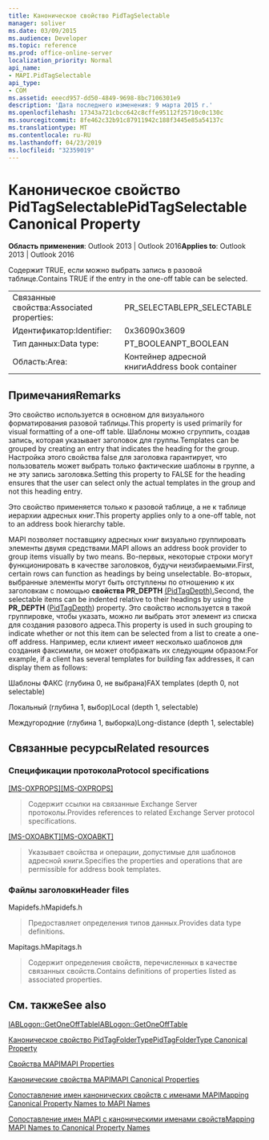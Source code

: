 ```yaml
---
title: Каноническое свойство PidTagSelectable
manager: soliver
ms.date: 03/09/2015
ms.audience: Developer
ms.topic: reference
ms.prod: office-online-server
localization_priority: Normal
api_name:
- MAPI.PidTagSelectable
api_type:
- COM
ms.assetid: eeecd957-dd50-4849-9698-8bc7106301e9
description: 'Дата последнего изменения: 9 марта 2015 г.'
ms.openlocfilehash: 17343a721cbcc642c8cffe95112f25710c0c130c
ms.sourcegitcommit: 8fe462c32b91c87911942c188f3445e85a54137c
ms.translationtype: MT
ms.contentlocale: ru-RU
ms.lasthandoff: 04/23/2019
ms.locfileid: "32359019"
---
```

# <a name="pidtagselectable-canonical-property"></a><span data-ttu-id="3d0fb-103">Каноническое свойство PidTagSelectable</span><span class="sxs-lookup"><span data-stu-id="3d0fb-103">PidTagSelectable Canonical Property</span></span>

  
  
<span data-ttu-id="3d0fb-104">**Область применения**: Outlook 2013 | Outlook 2016</span><span class="sxs-lookup"><span data-stu-id="3d0fb-104">**Applies to**: Outlook 2013 | Outlook 2016</span></span> 
  
<span data-ttu-id="3d0fb-105">Содержит TRUE, если можно выбрать запись в разовой таблице.</span><span class="sxs-lookup"><span data-stu-id="3d0fb-105">Contains TRUE if the entry in the one-off table can be selected.</span></span> 
  
|||
|:-----|:-----|
|<span data-ttu-id="3d0fb-106">Связанные свойства:</span><span class="sxs-lookup"><span data-stu-id="3d0fb-106">Associated properties:</span></span>  <br/> |<span data-ttu-id="3d0fb-107">PR_SELECTABLE</span><span class="sxs-lookup"><span data-stu-id="3d0fb-107">PR_SELECTABLE</span></span>  <br/> |
|<span data-ttu-id="3d0fb-108">Идентификатор:</span><span class="sxs-lookup"><span data-stu-id="3d0fb-108">Identifier:</span></span>  <br/> |<span data-ttu-id="3d0fb-109">0x3609</span><span class="sxs-lookup"><span data-stu-id="3d0fb-109">0x3609</span></span>  <br/> |
|<span data-ttu-id="3d0fb-110">Тип данных:</span><span class="sxs-lookup"><span data-stu-id="3d0fb-110">Data type:</span></span>  <br/> |<span data-ttu-id="3d0fb-111">PT_BOOLEAN</span><span class="sxs-lookup"><span data-stu-id="3d0fb-111">PT_BOOLEAN</span></span>  <br/> |
|<span data-ttu-id="3d0fb-112">Область:</span><span class="sxs-lookup"><span data-stu-id="3d0fb-112">Area:</span></span>  <br/> |<span data-ttu-id="3d0fb-113">Контейнер адресной книги</span><span class="sxs-lookup"><span data-stu-id="3d0fb-113">Address book container</span></span>  <br/> |
   
## <a name="remarks"></a><span data-ttu-id="3d0fb-114">Примечания</span><span class="sxs-lookup"><span data-stu-id="3d0fb-114">Remarks</span></span>

<span data-ttu-id="3d0fb-115">Это свойство используется в основном для визуального форматирования разовой таблицы.</span><span class="sxs-lookup"><span data-stu-id="3d0fb-115">This property is used primarily for visual formatting of a one-off table.</span></span> <span data-ttu-id="3d0fb-116">Шаблоны можно сгруппить, создав запись, которая указывает заголовок для группы.</span><span class="sxs-lookup"><span data-stu-id="3d0fb-116">Templates can be grouped by creating an entry that indicates the heading for the group.</span></span> <span data-ttu-id="3d0fb-117">Настройка этого свойства false для заголовка гарантирует, что пользователь может выбрать только фактические шаблоны в группе, а не эту запись заголовка.</span><span class="sxs-lookup"><span data-stu-id="3d0fb-117">Setting this property to FALSE for the heading ensures that the user can select only the actual templates in the group and not this heading entry.</span></span> 
  
<span data-ttu-id="3d0fb-118">Это свойство применяется только к разовой таблице, а не к таблице иерархии адресных книг.</span><span class="sxs-lookup"><span data-stu-id="3d0fb-118">This property applies only to a one-off table, not to an address book hierarchy table.</span></span> 
  
<span data-ttu-id="3d0fb-119">MAPI позволяет поставщику адресных книг визуально группировать элементы двумя средствами.</span><span class="sxs-lookup"><span data-stu-id="3d0fb-119">MAPI allows an address book provider to group items visually by two means.</span></span> <span data-ttu-id="3d0fb-120">Во-первых, некоторые строки могут функционировать в качестве заголовков, будучи неизбираемыми.</span><span class="sxs-lookup"><span data-stu-id="3d0fb-120">First, certain rows can function as headings by being unselectable.</span></span> <span data-ttu-id="3d0fb-121">Во-вторых, выбранные элементы могут быть отступлены по отношению к их заголовкам с помощью **свойства PR_DEPTH** [(PidTagDepth).](pidtagdepth-canonical-property.md)</span><span class="sxs-lookup"><span data-stu-id="3d0fb-121">Second, the selectable items can be indented relative to their headings by using the **PR_DEPTH** ([PidTagDepth](pidtagdepth-canonical-property.md)) property.</span></span> <span data-ttu-id="3d0fb-122">Это свойство используется в такой группировке, чтобы указать, можно ли выбрать этот элемент из списка для создания разового адреса.</span><span class="sxs-lookup"><span data-stu-id="3d0fb-122">This property is used in such grouping to indicate whether or not this item can be selected from a list to create a one-off address.</span></span> <span data-ttu-id="3d0fb-123">Например, если клиент имеет несколько шаблонов для создания факсимили, он может отображать их следующим образом:</span><span class="sxs-lookup"><span data-stu-id="3d0fb-123">For example, if a client has several templates for building fax addresses, it can display them as follows:</span></span> 
  
<span data-ttu-id="3d0fb-124">Шаблоны ФАКС (глубина 0, не выбрана)</span><span class="sxs-lookup"><span data-stu-id="3d0fb-124">FAX templates (depth 0, not selectable)</span></span>
  
 <span data-ttu-id="3d0fb-125">Локальный (глубина 1, выбор)</span><span class="sxs-lookup"><span data-stu-id="3d0fb-125">Local (depth 1, selectable)</span></span> 
  
 <span data-ttu-id="3d0fb-126">Междугородние (глубина 1, выборка)</span><span class="sxs-lookup"><span data-stu-id="3d0fb-126">Long-distance (depth 1, selectable)</span></span> 
  
## <a name="related-resources"></a><span data-ttu-id="3d0fb-127">Связанные ресурсы</span><span class="sxs-lookup"><span data-stu-id="3d0fb-127">Related resources</span></span>

### <a name="protocol-specifications"></a><span data-ttu-id="3d0fb-128">Спецификации протокола</span><span class="sxs-lookup"><span data-stu-id="3d0fb-128">Protocol specifications</span></span>

<span data-ttu-id="3d0fb-129">[[MS-OXPROPS]](https://msdn.microsoft.com/library/f6ab1613-aefe-447d-a49c-18217230b148%28Office.15%29.aspx)</span><span class="sxs-lookup"><span data-stu-id="3d0fb-129">[[MS-OXPROPS]](https://msdn.microsoft.com/library/f6ab1613-aefe-447d-a49c-18217230b148%28Office.15%29.aspx)</span></span>
  
> <span data-ttu-id="3d0fb-130">Содержит ссылки на связанные Exchange Server протоколы.</span><span class="sxs-lookup"><span data-stu-id="3d0fb-130">Provides references to related Exchange Server protocol specifications.</span></span>
    
<span data-ttu-id="3d0fb-131">[[MS-OXOABKT]](https://msdn.microsoft.com/library/cd5a3e78-1eeb-4a75-88eb-e82c8c96ff31%28Office.15%29.aspx)</span><span class="sxs-lookup"><span data-stu-id="3d0fb-131">[[MS-OXOABKT]](https://msdn.microsoft.com/library/cd5a3e78-1eeb-4a75-88eb-e82c8c96ff31%28Office.15%29.aspx)</span></span>
  
> <span data-ttu-id="3d0fb-132">Указывает свойства и операции, допустимые для шаблонов адресной книги.</span><span class="sxs-lookup"><span data-stu-id="3d0fb-132">Specifies the properties and operations that are permissible for address book templates.</span></span>
    
### <a name="header-files"></a><span data-ttu-id="3d0fb-133">Файлы заголовки</span><span class="sxs-lookup"><span data-stu-id="3d0fb-133">Header files</span></span>

<span data-ttu-id="3d0fb-134">Mapidefs.h</span><span class="sxs-lookup"><span data-stu-id="3d0fb-134">Mapidefs.h</span></span>
  
> <span data-ttu-id="3d0fb-135">Предоставляет определения типов данных.</span><span class="sxs-lookup"><span data-stu-id="3d0fb-135">Provides data type definitions.</span></span>
    
<span data-ttu-id="3d0fb-136">Mapitags.h</span><span class="sxs-lookup"><span data-stu-id="3d0fb-136">Mapitags.h</span></span>
  
> <span data-ttu-id="3d0fb-137">Содержит определения свойств, перечисленных в качестве связанных свойств.</span><span class="sxs-lookup"><span data-stu-id="3d0fb-137">Contains definitions of properties listed as associated properties.</span></span>
    
## <a name="see-also"></a><span data-ttu-id="3d0fb-138">См. также</span><span class="sxs-lookup"><span data-stu-id="3d0fb-138">See also</span></span>



[<span data-ttu-id="3d0fb-139">IABLogon::GetOneOffTable</span><span class="sxs-lookup"><span data-stu-id="3d0fb-139">IABLogon::GetOneOffTable</span></span>](iablogon-getoneofftable.md)
  
[<span data-ttu-id="3d0fb-140">Каноническое свойство PidTagFolderType</span><span class="sxs-lookup"><span data-stu-id="3d0fb-140">PidTagFolderType Canonical Property</span></span>](pidtagfoldertype-canonical-property.md)


[<span data-ttu-id="3d0fb-141">Свойства MAPI</span><span class="sxs-lookup"><span data-stu-id="3d0fb-141">MAPI Properties</span></span>](mapi-properties.md)
  
[<span data-ttu-id="3d0fb-142">Канонические свойства MAPI</span><span class="sxs-lookup"><span data-stu-id="3d0fb-142">MAPI Canonical Properties</span></span>](mapi-canonical-properties.md)
  
[<span data-ttu-id="3d0fb-143">Сопоставление имен канонических свойств с именами MAPI</span><span class="sxs-lookup"><span data-stu-id="3d0fb-143">Mapping Canonical Property Names to MAPI Names</span></span>](mapping-canonical-property-names-to-mapi-names.md)
  
[<span data-ttu-id="3d0fb-144">Сопоставление имен MAPI с каноническими именами свойств</span><span class="sxs-lookup"><span data-stu-id="3d0fb-144">Mapping MAPI Names to Canonical Property Names</span></span>](mapping-mapi-names-to-canonical-property-names.md)

